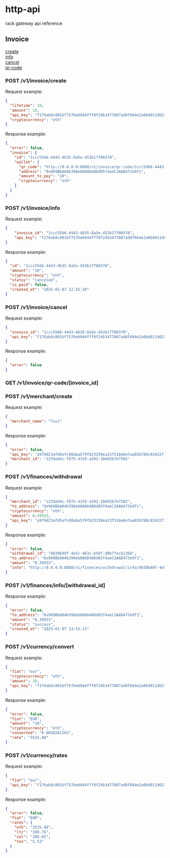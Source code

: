 # http-api
rack gateway api reference 


## Invoice
[create](#post-v1invoicecreate)  
[info](#post-v1invoiceinfo)  
[cancel](#post-v1invoicecancel)  
[qr-code](#get-v1invoiceqr-codeinvoice_id)  
  
### POST /v1/invoice/create 

Request example:
```json
{
  "lifetime": 10,
  "amount": 10,
  "api_key": "f176ab8c801bf7576e6944fff0f24b3477087ad8f664e2a0bd811d0230d9a82a",
  "cryptocurrency": "eth"
}
```

Response example: 
```json
{
  "error": false,
  "invoice": {
    "id": "1ccc5566-4443-4b35-8a5e-453b17f00370",
    "wallet": {
      "qr_code": "http://0.0.0.0:8888/v1/invoice/qr-code/1ccc5566-4443-4b35-8a5e-453b17f00370",
      "address": "0x969BbA04b398eb00AD48Dd05f4aeC2AAD473e9f1",
      "amount_to_pay": "10",
      "cryptocurrency": "eth"
    }
  }
}
```

### POST /v1/invoice/info

Request example: 
```json
{
    "invoice_id": "1ccc5566-4443-4b35-8a5e-453b17f00370",
    "api_key": "f176ab8c801bf7576e6944fff0f24b3477087ad8f664e2a0bd811d0230d9a82a"
}
```

Response example:
```json
{
  "id": "1ccc5566-4443-4b35-8a5e-453b17f00370",
  "amount": "10",
  "cryptocurrency": "eth",
  "status": "canceled",
  "is_paid": false,
  "created_at": "2025-01-07 12:55:34"
}
```

### POST /v1/invoice/cancel

Request example:
```json
{
  "invoice_id": "1ccc5566-4443-4b35-8a5e-453b17f00370",
  "api_key": "f176ab8c801bf7576e6944fff0f24b3477087ad8f664e2a0bd811d0230d9a82a"
}
```

Response example: 
```json
{
  "error": false
}
```

### GET /v1/invoice/qr-code/[invoice_id]


### POST /v1/merchant/create
Request example: 
```json
{
  "merchant_name": "fuzz"
}
```

Response example: 
```json
{
  "error": false,
  "api_key": "a979d23afd5efc08aba579fb23339ea23f518e6e7aa03bf88c83422f158bbbc3",
  "merchant_id": "1235eb4c-f875-4159-a392-1b692b7e7502"
}
```

### POST /v1/finances/withdrawal

Request example: 
```json
{  
  "merchant_id": "1235eb4c-f875-4159-a392-1b692b7e7502",
  "to_address": "0x969BbA04b398eb00AD48Dd05f4aeC2AAD473e9f1",
  "cryptocurrency": "eth",
  "amount": 0.39933,
  "api_key": "a979d23afd5efc08aba579fb23339ea23f518e6e7aa03bf88c83422f158bbbc3"
}
```


Response example: 
```json
{
  "error": false,
  "withdrawal_id": "0830b40f-4e5c-463c-b50f-d0b7fec61360",
  "to_address": "0x969BbA04b398eb00AD48Dd05f4aeC2AAD473e9f1",
  "amount": "0.39933",
  "info": "http://0.0.0.0:8888/v1/finances/withdrawal/info/0830b40f-4e5c-463c-b50f-d0b7fec61360"
}
```


### POST /v1/finances/info/[withdrawal_id]
Response example: 
```json
{
  "error": false,
  "to_address": "0x969BbA04b398eb00AD48Dd05f4aeC2AAD473e9f1",
  "amount": "0.39933",
  "status": "success",
  "created_at": "2025-01-07 13:53:13"
}
```



### POST /v1/currency/convert

Request example: 
```json
{
  "fiat": "eur",
  "cryptocurrency": "eth",
  "amount": 10,
  "api_key": "f176ab8c801bf7576e6944fff0f24b3477087ad8f664e2a0bd811d0230d9a82a"
}
```


Response example: 
```json
{
  "error": false,
  "fiat": "EUR",
  "amount": "10",
  "cryptocurrency": "eth",
  "converted": "0.0028281503",
  "rate": "3535.88"
}
```



### POST /v1/currency/rates

Request example: 
```json
{
  "fiat": "eur",
  "api_key": "f176ab8c801bf7576e6944fff0f24b3477087ad8f664e2a0bd811d0230d9a82a"
}
```


Response example: 
```json
{
  "error": false,
  "fiat": "EUR",
  "rates": {
    "eth": "3535.88",
    "ltc": "108.76",
    "sol": "206.65",
    "ton": "5.53"
  }
}
```






```